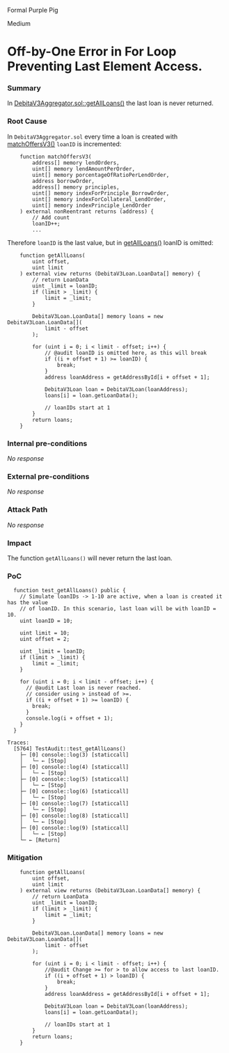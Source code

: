 Formal Purple Pig

Medium

# Off-by-One Error in For Loop Preventing Last Element Access.

### Summary

In [DebitaV3Aggregator.sol::getAllLoans()](https://github.com/sherlock-audit/2024-11-debita-finance-v3/blob/main/Debita-V3-Contracts/contracts/DebitaV3Aggregator.sol#L708) the last loan is never returned. 


### Root Cause

In `DebitaV3Aggregator.sol` every time a loan is created with [matchOffersV3()](https://github.com/sherlock-audit/2024-11-debita-finance-v3/blob/main/Debita-V3-Contracts/contracts/DebitaV3Aggregator.sol#L275) `loanID` is incremented:
```solidity
    function matchOffersV3(
        address[] memory lendOrders,
        uint[] memory lendAmountPerOrder,
        uint[] memory porcentageOfRatioPerLendOrder,
        address borrowOrder,
        address[] memory principles,
        uint[] memory indexForPrinciple_BorrowOrder,
        uint[] memory indexForCollateral_LendOrder,
        uint[] memory indexPrinciple_LendOrder
    ) external nonReentrant returns (address) {
        // Add count
        loanID++;
        ...
```
Therefore `loanID` is the last value, but in [getAllLoans()](https://github.com/sherlock-audit/2024-11-debita-finance-v3/blob/main/Debita-V3-Contracts/contracts/DebitaV3Aggregator.sol#L693) loanID is omitted:

```solidity
    function getAllLoans(
        uint offset,
        uint limit
    ) external view returns (DebitaV3Loan.LoanData[] memory) {
        // return LoanData
        uint _limit = loanID;
        if (limit > _limit) {
            limit = _limit;
        }

        DebitaV3Loan.LoanData[] memory loans = new DebitaV3Loan.LoanData[](
            limit - offset
        );

        for (uint i = 0; i < limit - offset; i++) {
            // @audit loanID is omitted here, as this will break
            if ((i + offset + 1) >= loanID) {
                break;
            }
            address loanAddress = getAddressById[i + offset + 1];

            DebitaV3Loan loan = DebitaV3Loan(loanAddress);
            loans[i] = loan.getLoanData();

            // loanIDs start at 1
        }
        return loans;
    }
```

### Internal pre-conditions

_No response_

### External pre-conditions

_No response_

### Attack Path

_No response_

### Impact

The function `getAllLoans()` will never return the last loan. 

### PoC

```solidity
  function test_getAllLoans() public {
    // Simulate loanIDs -> 1-10 are active, when a loan is created it has the value
    // of loanID. In this scenario, last loan will be with loanID = 10. 
    uint loanID = 10;

    uint limit = 10;
    uint offset = 2;

    uint _limit = loanID;
    if (limit > _limit) {
        limit = _limit;
    }

    for (uint i = 0; i < limit - offset; i++) {
      // @audit Last loan is never reached.
      // consider using > instead of >=.
      if ((i + offset + 1) >= loanID) {
        break;
      }
      console.log(i + offset + 1);
    }
  }
```
```foundry
Traces:
  [5764] TestAudit::test_getAllLoans()
    ├─ [0] console::log(3) [staticcall]
    │   └─ ← [Stop] 
    ├─ [0] console::log(4) [staticcall]
    │   └─ ← [Stop] 
    ├─ [0] console::log(5) [staticcall]
    │   └─ ← [Stop] 
    ├─ [0] console::log(6) [staticcall]
    │   └─ ← [Stop] 
    ├─ [0] console::log(7) [staticcall]
    │   └─ ← [Stop] 
    ├─ [0] console::log(8) [staticcall]
    │   └─ ← [Stop] 
    ├─ [0] console::log(9) [staticcall]
    │   └─ ← [Stop] 
    └─ ← [Return] 
```


### Mitigation

```solidity
    function getAllLoans(
        uint offset,
        uint limit
    ) external view returns (DebitaV3Loan.LoanData[] memory) {
        // return LoanData
        uint _limit = loanID;
        if (limit > _limit) {
            limit = _limit;
        }

        DebitaV3Loan.LoanData[] memory loans = new DebitaV3Loan.LoanData[](
            limit - offset
        );

        for (uint i = 0; i < limit - offset; i++) {
            //@audit Change >= for > to allow access to last loanID.
            if ((i + offset + 1) > loanID) {
                break;
            }
            address loanAddress = getAddressById[i + offset + 1];

            DebitaV3Loan loan = DebitaV3Loan(loanAddress);
            loans[i] = loan.getLoanData();

            // loanIDs start at 1
        }
        return loans;
    }
```
